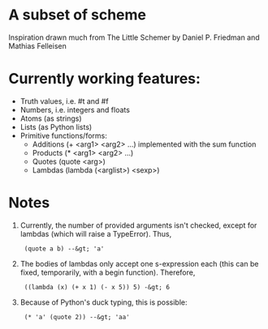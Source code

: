 # A subset of scheme #
Inspiration drawn much from The Little Schemer by Daniel P. Friedman and Mathias Felleisen

# Currently working features: #
+ Truth values, i.e. #t and #f
+ Numbers, i.e. integers and floats
+ Atoms (as strings)
+ Lists (as Python lists)
+ Primitive functions/forms:
    + Additions (+ &lt;arg1&gt; &lt;arg2&gt; ...) implemented with the sum function
    + Products (\* &lt;arg1&gt; &lt;arg2&gt; ...)
    + Quotes (quote &lt;arg&gt;)
    + Lambdas (lambda (&lt;arglist&gt;) &lt;sexp&gt;)

# Notes #
1. Currently, the number of provided arguments isn't checked, except for lambdas (which will raise a TypeError). Thus,  

        (quote a b) --&gt; 'a'
2. The bodies of lambdas only accept one s-expression each (this can be fixed, temporarily, with a begin function). Therefore,  

        ((lambda (x) (+ x 1) (- x 5)) 5) -&gt; 6
3. Because of Python's duck typing, this is possible:  

        (* 'a' (quote 2)) --&gt; 'aa'

